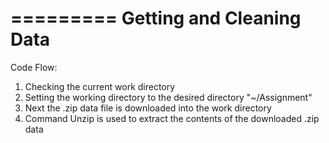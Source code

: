 =========
Getting and Cleaning Data
=========

Code Flow:
1. Checking the current work directory
2. Setting the working directory to the desired directory "~/Assignment"
3. Next the .zip data file is downloaded into the work directory
4. Command Unzip is used to extract the contents of the downloaded .zip data
